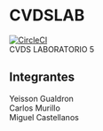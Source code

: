 # CVDSLAB
[![CircleCI](https://circleci.com/gh/GYEISSON/CVDSLAB/tree/master.svg?style=svg)](https://circleci.com/gh/GYEISSON/CVDSLAB/tree/master)  
CVDS LABORATORIO 5

## Integrantes 
Yeisson Gualdron  
Carlos Murillo  
Miguel Castellanos

